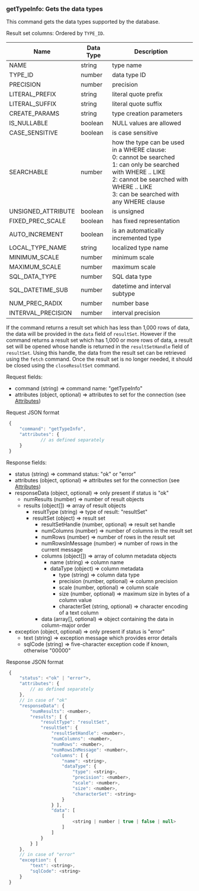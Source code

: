 ### getTypeInfo: Gets the data types

This command gets the data types supported by the database.

Result set columns: Ordered by `TYPE_ID`.

| Name | Data Type | Description |
| --- | --- | --- |
| NAME | string | type name |
| TYPE_ID | number | data type ID |
| PRECISION | number | precision |
| LITERAL_PREFIX | string | literal quote prefix |
| LITERAL_SUFFIX | string | literal quote suffix |
| CREATE_PARAMS | string | type creation parameters |
| IS_NULLABLE | boolean | NULL values are allowed |
| CASE_SENSITIVE | boolean | is case sensitive |
| SEARCHABLE | number | how the type can be used in a WHERE clause:<br>0: cannot be searched<br>1: can only be searched with WHERE .. LIKE<br>2: cannot be searched with WHERE .. LIKE<br>3: can be searched with any WHERE clause |
| UNSIGNED_ATTRIBUTE | boolean | is unsigned |
| FIXED_PREC_SCALE | boolean | has fixed representation |
| AUTO_INCREMENT | boolean | is an automatically incremented type |
| LOCAL_TYPE_NAME | string | localized type name |
| MINIMUM_SCALE | number | minimum scale |
| MAXIMUM_SCALE | number | maximum scale |
| SQL_DATA_TYPE | number | SQL data type |
| SQL_DATETIME_SUB | number | datetime and interval subtype |
| NUM_PREC_RADIX | number | number base |
| INTERVAL_PRECISION | number | interval precision |

If the command returns a result set which has less than 1,000 rows of data, the data will be provided in the `data` field of `resultSet`. However if the command returns a result set which has 1,000 or more rows of data, a result set will be opened whose handle is returned in the `resultSetHandle` field of `resultSet`. Using this handle, the data from the result set can be retrieved using the `fetch` command. Once the result set is no longer needed, it should be closed using the `closeResultSet` command.

Request fields:

  * command (string) => command name: "getTypeInfo"
  * attributes (object, optional) => attributes to set for the connection (see [Attributes](../WebsocketAPIV2.md#attributes-session-and-database-properties))

Request JSON format
```javascript
 {
     "command": "getTypeInfo",
     "attributes": {
             // as defined separately
     }
 }
```

Response fields:

  * status (string) => command status: "ok" or "error"
  * attributes (object, optional) => attributes set for the connection (see [Attributes](../WebsocketAPIV2.md#attributes-session-and-database-properties))
  * responseData (object, optional) => only present if status is "ok"
    * numResults (number) => number of result objects
    * results (object[]) => array of result objects
      * resultType (string) => type of result: "resultSet"
      * resultSet (object) => result set
        * resultSetHandle (number, optional) => result set handle
        * numColumns (number) => number of columns in the result set
        * numRows (number) => number of rows in the result set
        * numRowsInMessage (number) => number of rows in the current message
        * columns (object[]) => array of column metadata objects
          * name (string) => column name
          * dataType (object) => column metadata
            * type (string) => column data type
            * precision (number, optional) => column precision
            * scale (number, optional) => column scale
            * size (number, optional) => maximum size in bytes of a column value
            * characterSet (string, optional) => character encoding of a text column
        * data (array[], optional) => object containing the data in column-major order
  * exception (object, optional) =>  only present if status is "error"
    * text (string) => exception message which provides error details
    * sqlCode (string) => five-character exception code if known, otherwise "00000"

Response JSON format
```javascript
 {
     "status": <"ok" | "error">,
     "attributes": {
         // as defined separately
     },
     // in case of "ok"
     "responseData": {
         "numResults": <number>,
         "results": [ {
             "resultType": "resultSet",
             "resultSet": {
                 "resultSetHandle": <number>,
                 "numColumns": <number>,
                 "numRows": <number>,
                 "numRowsInMessage": <number>,
                 "columns": [ {
                     "name": <string>,
                     "dataType": {
                         "type": <string>,
                         "precision": <number>,
                         "scale": <number>,
                         "size": <number>,
                         "characterSet": <string>
                     }
                 } ],
                 "data": [
                     [
                         <string | number | true | false | null>
                     ]
                 ]
             }
         } ]
     },
     // in case of "error"
     "exception": {
         "text": <string>,
         "sqlCode": <string>
     }
 }
```
